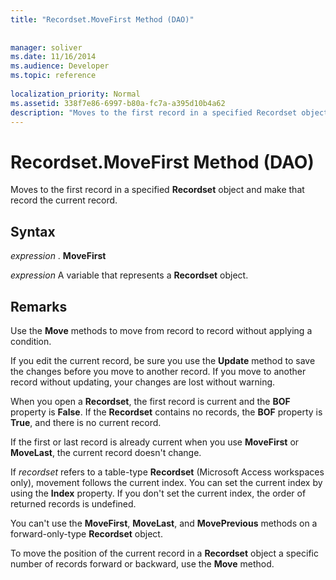 ```yaml
---
title: "Recordset.MoveFirst Method (DAO)"
 
 
manager: soliver
ms.date: 11/16/2014
ms.audience: Developer
ms.topic: reference
  
localization_priority: Normal
ms.assetid: 338f7e86-6997-b80a-fc7a-a395d10b4a62
description: "Moves to the first record in a specified Recordset object and make that record the current record."
---
```


# Recordset.MoveFirst Method (DAO)

Moves to the first record in a specified **Recordset** object and make that record the current record. 
  
## Syntax

 *expression*  . **MoveFirst**
  
 *expression*  A variable that represents a **Recordset** object. 
  
## Remarks

Use the **Move** methods to move from record to record without applying a condition. 
  
If you edit the current record, be sure you use the **Update** method to save the changes before you move to another record. If you move to another record without updating, your changes are lost without warning. 
  
When you open a **Recordset**, the first record is current and the **BOF** property is **False**. If the **Recordset** contains no records, the **BOF** property is **True**, and there is no current record. 
  
If the first or last record is already current when you use **MoveFirst** or **MoveLast**, the current record doesn't change. 
  
If  _recordset_ refers to a table-type **Recordset** (Microsoft Access workspaces only), movement follows the current index. You can set the current index by using the **Index** property. If you don't set the current index, the order of returned records is undefined. 
  
You can't use the **MoveFirst**, **MoveLast**, and **MovePrevious** methods on a forward-only-type **Recordset** object. 
  
To move the position of the current record in a **Recordset** object a specific number of records forward or backward, use the **Move** method. 
  

